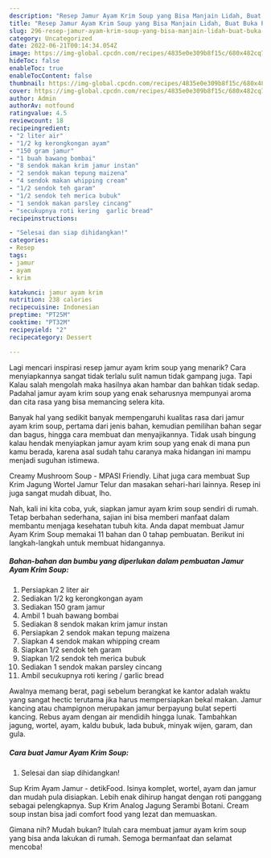 ```yaml
---
description: "Resep Jamur Ayam Krim Soup yang Bisa Manjain Lidah, Buat Buka Puasa Enak"
title: "Resep Jamur Ayam Krim Soup yang Bisa Manjain Lidah, Buat Buka Puasa Enak"
slug: 296-resep-jamur-ayam-krim-soup-yang-bisa-manjain-lidah-buat-buka-puasa-enak
category: Uncategorized
date: 2022-06-21T00:14:34.054Z
image: https://img-global.cpcdn.com/recipes/4835e0e309b8f15c/680x482cq70/jamur-ayam-krim-soup-foto-resep-utama.jpg
hideToc: false
enableToc: true
enableTocContent: false
thumbnail: https://img-global.cpcdn.com/recipes/4835e0e309b8f15c/680x482cq70/jamur-ayam-krim-soup-foto-resep-utama.jpg
cover: https://img-global.cpcdn.com/recipes/4835e0e309b8f15c/680x482cq70/jamur-ayam-krim-soup-foto-resep-utama.jpg
author: Admin
authorAv: notfound
ratingvalue: 4.5
reviewcount: 18
recipeingredient:
- "2 liter air"
- "1/2 kg kerongkongan ayam"
- "150 gram jamur"
- "1 buah bawang bombai"
- "8 sendok makan krim jamur instan"
- "2 sendok makan tepung maizena"
- "4 sendok makan whipping cream"
- "1/2 sendok teh garam"
- "1/2 sendok teh merica bubuk"
- "1 sendok makan parsley cincang"
- "secukupnya roti kering  garlic bread"
recipeinstructions:

- "Selesai dan siap dihidangkan!"
categories:
- Resep
tags:
- jamur
- ayam
- krim

katakunci: jamur ayam krim 
nutrition: 238 calories
recipecuisine: Indonesian
preptime: "PT25M"
cooktime: "PT32M"
recipeyield: "2"
recipecategory: Dessert

---
```



Lagi mencari inspirasi resep jamur ayam krim soup yang menarik? Cara menyiapkannya sangat tidak terlalu sulit namun tidak gampang juga. Tapi Kalau salah mengolah maka hasilnya akan hambar dan bahkan tidak sedap. Padahal jamur ayam krim soup yang enak seharusnya mempunyai aroma dan cita rasa yang bisa memancing selera kita.


Banyak hal yang sedikit banyak mempengaruhi kualitas rasa dari jamur ayam krim soup, pertama dari jenis bahan, kemudian pemilihan bahan segar dan bagus, hingga cara membuat dan menyajikannya. Tidak usah bingung kalau hendak menyiapkan jamur ayam krim soup yang enak di mana pun kamu berada, karena asal sudah tahu caranya maka hidangan ini mampu menjadi suguhan istimewa.

Creamy Mushroom Soup - MPASI Friendly. Lihat juga cara membuat Sup Krim Jagung Wortel Jamur Telur dan masakan sehari-hari lainnya. Resep ini juga sangat mudah dibuat, lho.


Nah, kali ini kita coba, yuk, siapkan jamur ayam krim soup sendiri di rumah. Tetap berbahan sederhana, sajian ini bisa memberi manfaat dalam membantu menjaga kesehatan tubuh kita. Anda dapat membuat Jamur Ayam Krim Soup memakai 11 bahan dan 0 tahap pembuatan. Berikut ini langkah-langkah untuk membuat hidangannya.

<!--inarticleads1-->

##### Bahan-bahan dan bumbu yang diperlukan dalam pembuatan Jamur Ayam Krim Soup:

1. Persiapkan 2 liter air
1. Sediakan 1/2 kg kerongkongan ayam
1. Sediakan 150 gram jamur
1. Ambil 1 buah bawang bombai
1. Sediakan 8 sendok makan krim jamur instan
1. Persiapkan 2 sendok makan tepung maizena
1. Siapkan 4 sendok makan whipping cream
1. Siapkan 1/2 sendok teh garam
1. Siapkan 1/2 sendok teh merica bubuk
1. Sediakan 1 sendok makan parsley cincang
1. Ambil secukupnya roti kering / garlic bread


Awalnya memang berat, pagi sebelum berangkat ke kantor adalah waktu yang sangat hectic terutama jika harus mempersiapkan bekal makan. Jamur kancing atau champignon merupakan jamur berpayung bulat seperti kancing. Rebus ayam dengan air mendidih hingga lunak. Tambahkan jagung, wortel, ayam, kaldu bubuk, lada bubuk, minyak wijen, garam, dan gula. 

<!--inarticleads2-->

##### Cara buat Jamur Ayam Krim Soup:


1. Selesai dan siap dihidangkan!

Sup Krim Ayam Jamur - detikFood. Isinya komplet, wortel, ayam dan jamur dan mudah pula disiapkan. Lebih enak dihirup hangat dengan roti panggang sebagai pelengkapnya. Sup Krim Analog Jagung Serambi Botani. Cream soup instan bisa jadi comfort food yang lezat dan memuaskan. 

Gimana nih? Mudah bukan? Itulah cara membuat jamur ayam krim soup yang bisa anda lakukan di rumah. Semoga bermanfaat dan selamat mencoba!
